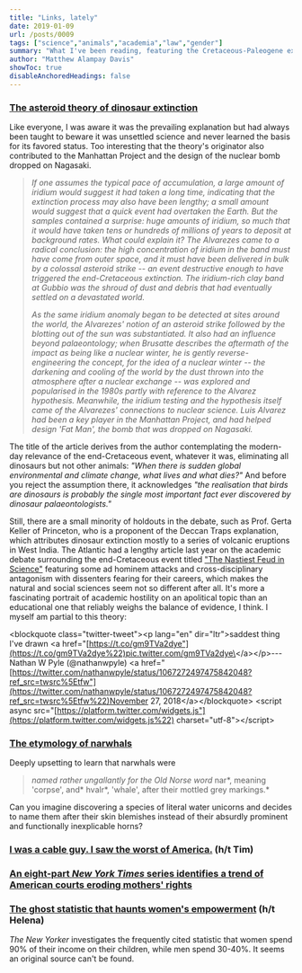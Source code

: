 ```yaml
---
title: "Links, lately"
date: 2019-01-09
url: /posts/0009
tags: ["science","animals","academia","law","gender"]
summary: "What I've been reading, featuring the Cretaceous-Paleogene extinction event and the etymology of narwhals"
author: "Matthew Alampay Davis"
showToc: true
disableAnchoredHeadings: false
---
```


### [The asteroid theory of dinosaur extinction](https://www.lrb.co.uk/v41/n01/francis-gooding/what-lives-and-what-dies)

Like everyone, I was aware it was the prevailing explanation but had
always been taught to beware it was unsettled science and never learned
the basis for its favored status. Too interesting that the theory's
originator also contributed to the Manhattan Project and the design of
the nuclear bomb dropped on Nagasaki.

> *If one assumes the typical pace of accumulation, a large amount of
> iridium would suggest it had taken a long time, indicating that the
> extinction process may also have been lengthy; a small amount would
> suggest that a quick event had overtaken the Earth. But the samples
> contained a surprise: huge amounts of iridium, so much that it would
> have taken tens or hundreds of millions of years to deposit at
> background rates. What could explain it? The Alvarezes came to a
> radical conclusion: the high concentration of iridium in the band must
> have come from outer space, and it must have been delivered in bulk by
> a colossal asteroid strike -- an event destructive enough to have
> triggered the end-Cretaceous extinction. The iridium-rich clay band at
> Gubbio was the shroud of dust and debris that had eventually settled
> on a devastated world.*
>
> *As the same iridium anomaly began to be detected at sites around the
> world, the Alvarezes' notion of an asteroid strike followed by the
> blotting out of the sun was substantiated. It also had an influence
> beyond palaeontology; when Brusatte describes the aftermath of the
> impact as being like a nuclear winter, he is gently
> reverse-engineering the concept, for the idea of a nuclear winter --
> the darkening and cooling of the world by the dust thrown into the
> atmosphere after a nuclear exchange -- was explored and popularised in
> the 1980s partly with reference to the Alvarez hypothesis. Meanwhile,
> the iridium testing and the hypothesis itself came of the Alvarezes'
> connections to nuclear science. Luis Alvarez had been a key player in
> the Manhattan Project, and had helped design 'Fat Man', the bomb that
> was dropped on Nagasaki.*

The title of the article derives from the author contemplating the
modern-day relevance of the end-Cretaceous event, whatever it was,
eliminating all dinosaurs but not other animals: *"When there is sudden
global environmental and climate change, what lives and what dies?"* And
before you reject the assumption there, it acknowledges *"the
realisation that birds are dinosaurs is probably the single most
important fact ever discovered by dinosaur palaeontologists."*

Still, there are a small minority of holdouts in the debate, such as
Prof. Gerta Keller of Princeton, who is a proponent of the Deccan Traps
explanation, which attributes dinosaur extinction mostly to a series of
volcanic eruptions in West India. The Atlantic had a lengthy article
last year on the academic debate surrounding the end-Cretaceous event
titled ["The Nastiest Feud in
Science"](https://www.theatlantic.com/magazine/archive/2018/09/dinosaur-extinction-debate/565769/)
featuring some ad hominem attacks and cross-disciplinary antagonism with
dissenters fearing for their careers, which makes the natural and social
sciences seem not so different after all. It's more a fascinating
portrait of academic hostility on an apolitical topic than an
educational one that reliably weighs the balance of evidence, I think. I
myself am partial to this theory:

\<blockquote class="twitter-tweet"\>\<p lang="en" dir="ltr"\>saddest
thing I've drawn \<a
href="[https://t.co/gm9TVa2dye"](https://t.co/gm9TVa2dye%22)pic.twitter.com/gm9TVa2dye\</a\>\</p\>---
Nathan W Pyle (\@nathanwpyle) \<a
href="[https://twitter.com/nathanwpyle/status/1067272497475842048?ref_src=twsrc%5Etfw"](https://twitter.com/nathanwpyle/status/1067272497475842048?ref_src=twsrc%5Etfw%22)November
27, 2018\</a\>\</blockquote\> \<script async
src="[https://platform.twitter.com/widgets.js"](https://platform.twitter.com/widgets.js%22)
charset="utf-8"\>\</script\>

### [The etymology of narwhals](https://www.lrb.co.uk/v41/n01/katherine-rundell/consider-the-narwhal)

Deeply upsetting to learn that narwhals were

> *named rather ungallantly for the Old Norse word* nar*, meaning
> 'corpse', and* hvalr*, 'whale', after their mottled grey markings.*

Can you imagine discovering a species of literal water unicorns and
decides to name them after their skin blemishes instead of their
absurdly prominent and functionally inexplicable horns?

### [I was a cable guy. I saw the worst of America.](https://www.huffingtonpost.com/entry/cable-tech-dick-cheney-sex-dungeon_us_5c0ea571e4b06484c9fd4c21) (h/t Tim)

### [An eight-part *New York Times* series identifies a trend of American courts eroding mothers' rights](https://www.nytimes.com/interactive/2018/12/28/opinion/pregnancy-women-pro-life-abortion.html?rref=collection%2Ftimestopic%2FWomen%27s%20Rights&action=click&contentCollection=timestopics&region=stream&module=stream_unit&version=latest&contentPlacement=4&pgtype=collection)

### [The ghost statistic that haunts women's empowerment](https://www.newyorker.com/science/elements/the-ghost-statistic-that-haunts-womens-empowerment) (h/t Helena)

*The New Yorker* investigates the frequently cited statistic that women
spend 90% of their income on their children, while men spend 30-40%. It
seems an original source can\'t be found.
